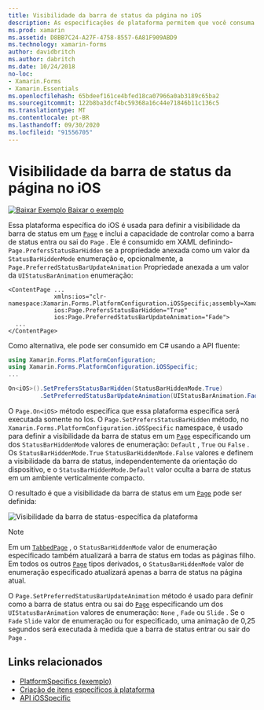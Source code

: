 ```yaml
---
title: Visibilidade da barra de status da página no iOS
description: As especificações de plataforma permitem que você consuma a funcionalidade que só está disponível em uma plataforma específica, sem implementar renderizadores ou efeitos personalizados. Este artigo explica como consumir a plataforma específica do iOS que define a visibilidade da barra de status em uma página.
ms.prod: xamarin
ms.assetid: D8BB7C24-A27F-4758-8557-6A81F909ABD9
ms.technology: xamarin-forms
author: davidbritch
ms.author: dabritch
ms.date: 10/24/2018
no-loc:
- Xamarin.Forms
- Xamarin.Essentials
ms.openlocfilehash: 65bdeef161ce4bfed18ca07966a0ab3189c65ba2
ms.sourcegitcommit: 122b8ba3dcf4bc59368a16c44e71846b11c136c5
ms.translationtype: MT
ms.contentlocale: pt-BR
ms.lasthandoff: 09/30/2020
ms.locfileid: "91556705"
---
```

# <a name="page-status-bar-visibility-on-ios"></a>Visibilidade da barra de status da página no iOS

[![Baixar Exemplo](~/media/shared/download.png) Baixar o exemplo](https://docs.microsoft.com/samples/xamarin/xamarin-forms-samples/userinterface-platformspecifics)

Essa plataforma específica do iOS é usada para definir a visibilidade da barra de status em um [`Page`](xref:Xamarin.Forms.Page) e inclui a capacidade de controlar como a barra de status entra ou sai do `Page` . Ele é consumido em XAML definindo- `Page.PrefersStatusBarHidden` se a propriedade anexada como um valor da `StatusBarHiddenMode` enumeração e, opcionalmente, a `Page.PreferredStatusBarUpdateAnimation` Propriedade anexada a um valor da `UIStatusBarAnimation` enumeração:

```xaml
<ContentPage ...
             xmlns:ios="clr-namespace:Xamarin.Forms.PlatformConfiguration.iOSSpecific;assembly=Xamarin.Forms.Core"
             ios:Page.PrefersStatusBarHidden="True"
             ios:Page.PreferredStatusBarUpdateAnimation="Fade">
  ...
</ContentPage>
```

Como alternativa, ele pode ser consumido em C# usando a API fluente:

```csharp
using Xamarin.Forms.PlatformConfiguration;
using Xamarin.Forms.PlatformConfiguration.iOSSpecific;
...

On<iOS>().SetPrefersStatusBarHidden(StatusBarHiddenMode.True)
         .SetPreferredStatusBarUpdateAnimation(UIStatusBarAnimation.Fade);
```

O `Page.On<iOS>` método especifica que essa plataforma específica será executada somente no Ios. O `Page.SetPrefersStatusBarHidden` método, no `Xamarin.Forms.PlatformConfiguration.iOSSpecific` namespace, é usado para definir a visibilidade da barra de status em um [`Page`](xref:Xamarin.Forms.Page) especificando um dos `StatusBarHiddenMode` valores de enumeração: `Default` , `True` ou `False` . Os `StatusBarHiddenMode.True` `StatusBarHiddenMode.False` valores e definem a visibilidade da barra de status, independentemente da orientação do dispositivo, e o `StatusBarHiddenMode.Default` valor oculta a barra de status em um ambiente verticalmente compacto.

O resultado é que a visibilidade da barra de status em um [`Page`](xref:Xamarin.Forms.Page) pode ser definida:

![Visibilidade da barra de status-específica da plataforma](page-status-bar-visibility-images/hide-status-bar.png)

> [!NOTE]
> Em um [`TabbedPage`](xref:Xamarin.Forms.TabbedPage) , o `StatusBarHiddenMode` valor de enumeração especificado também atualizará a barra de status em todas as páginas filho. Em todos os outros [`Page`](xref:Xamarin.Forms.Page) tipos derivados, o `StatusBarHiddenMode` valor de enumeração especificado atualizará apenas a barra de status na página atual.

O `Page.SetPreferredStatusBarUpdateAnimation` método é usado para definir como a barra de status entra ou sai do [`Page`](xref:Xamarin.Forms.Page) especificando um dos `UIStatusBarAnimation` valores de enumeração: `None` , `Fade` ou `Slide` . Se o `Fade` `Slide` valor de enumeração ou for especificado, uma animação de 0,25 segundos será executada à medida que a barra de status entrar ou sair do `Page` .

## <a name="related-links"></a>Links relacionados

- [PlatformSpecifics (exemplo)](/samples/xamarin/xamarin-forms-samples/userinterface-platformspecifics)
- [Criação de itens específicos à plataforma](~/xamarin-forms/platform/platform-specifics/index.md#creating-platform-specifics)
- [API iOSSpecific](xref:Xamarin.Forms.PlatformConfiguration.iOSSpecific)